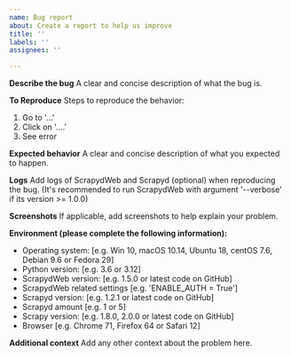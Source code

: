 ```yaml
---
name: Bug report
about: Create a report to help us improve
title: ''
labels: ''
assignees: ''

---
```


**Describe the bug**
A clear and concise description of what the bug is.

**To Reproduce**
Steps to reproduce the behavior:
1. Go to '...'
2. Click on '....'
3. See error

**Expected behavior**
A clear and concise description of what you expected to happen.

**Logs**
Add logs of ScrapydWeb and Scrapyd (optional) when reproducing the bug.
(It's recommended to run ScrapydWeb with argument '--verbose' if its version >= 1.0.0)

**Screenshots**
If applicable, add screenshots to help explain your problem.

**Environment (please complete the following information):**
 - Operating system: [e.g. Win 10, macOS 10.14, Ubuntu 18, centOS 7.6, Debian 9.6 or Fedora 29]
 - Python version: [e.g. 3.6 or 3.12]
 - ScrapydWeb version: [e.g. 1.5.0 or latest code on GitHub]
 - ScrapydWeb related settings [e.g. 'ENABLE_AUTH = True']
 - Scrapyd version: [e.g. 1.2.1 or latest code on GitHub]
 - Scrapyd amount [e.g. 1 or 5]
 - Scrapy version: [e.g. 1.8.0, 2.0.0 or latest code on GitHub]
 - Browser [e.g. Chrome 71, Firefox 64 or Safari 12]

**Additional context**
Add any other context about the problem here.
